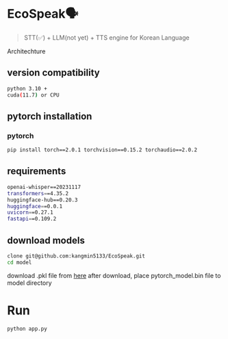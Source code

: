 # EcoSpeak🗣️
> STT(✅) + LLM(not yet) + TTS engine for Korean Language

Architechture
![]()


## version compatibility
```sh
python 3.10 +
cuda(11.7) or CPU 
```

## pytorch installation
### pytorch
```sh
pip install torch==2.0.1 torchvision==0.15.2 torchaudio==2.0.2
```

## requirements
```sh
openai-whisper==20231117
transformers==4.35.2
huggingface-hub==0.20.3
huggingface==0.0.1
uvicorn==0.27.1
fastapi==0.109.2
```

## download models
```sh
clone git@github.com:kangmin5133/EcoSpeak.git
cd model
```
download .pkl file from [here]([https://huggingface.co/byoussef/whisper-large-v2-Ko/resolve/main/pytorch_model.bin?download=true])
after download, place pytorch_model.bin file to model directory


# Run
```sh
python app.py
```
